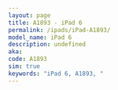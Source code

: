 ```yaml
---
layout: page
title: A1893 - iPad 6
permalink: /ipads/iPad-A1893/
model_name: iPad 6
description: undefined
aka: 
code: A1893
sim: true
keywords: "iPad 6, A1893, "
---
```


